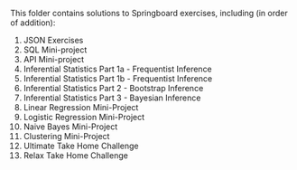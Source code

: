 This folder contains solutions to Springboard exercises, including (in order of addition):

1. JSON Exercises
2. SQL Mini-project
3. API Mini-project
4. Inferential Statistics Part 1a - Frequentist Inference
5. Inferential Statistics Part 1b - Frequentist Inference
6. Inferential Statistics Part 2 - Bootstrap Inference
7. Inferential Statistics Part 3 - Bayesian Inference
8. Linear Regression Mini-Project
9. Logistic Regression Mini-Project
10. Naive Bayes Mini-Project
11. Clustering Mini-Project
12. Ultimate Take Home Challenge
13. Relax Take Home Challenge
